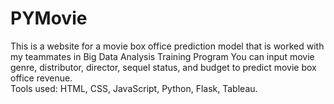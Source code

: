 # PYMovie
This is a website for a movie box office prediction model that is worked with my teammates in Big Data Analysis Training Program
You can input movie genre, distributor, director, sequel status, and budget to predict movie box office revenue.  
Tools used: HTML, CSS, JavaScript, Python, Flask, Tableau.
